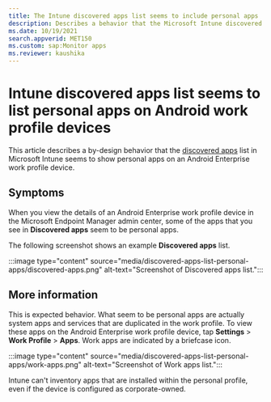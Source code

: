 ```yaml
---
title: The Intune discovered apps list seems to include personal apps
description: Describes a behavior that the Microsoft Intune discovered apps list seems to show personal apps on Android work profile devices.
ms.date: 10/19/2021
search.appverid: MET150
ms.custom: sap:Monitor apps 
ms.reviewer: kaushika
---
```

# Intune discovered apps list seems to list personal apps on Android work profile devices

This article describes a by-design behavior that the [discovered apps](/mem/intune/apps/app-discovered-apps) list in Microsoft Intune seems to show personal apps on an Android Enterprise work profile device.

## Symptoms

When you view the details of an Android Enterprise work profile device in the Microsoft Endpoint Manager admin center, some of the apps that you see in **Discovered apps** seem to be personal apps.

The following screenshot shows an example **Discovered apps** list.

:::image type="content" source="media/discovered-apps-list-personal-apps/discovered-apps.png" alt-text="Screenshot of Discovered apps list.":::

## More information

This is expected behavior. What seem to be personal apps are actually system apps and services that are duplicated in the work profile. To view these apps on the Android Enterprise work profile device, tap **Settings** > **Work Profile** > **Apps**. Work apps are indicated by a briefcase icon.

:::image type="content" source="media/discovered-apps-list-personal-apps/work-apps.png" alt-text="Screenshot of Work apps list.":::

Intune can't inventory apps that are installed within the personal profile, even if the device is configured as corporate-owned.
